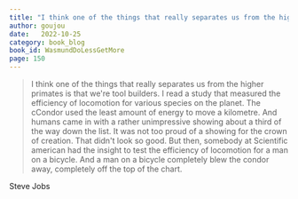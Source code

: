 ```yaml
---
title: "I think one of the things that really separates us from the higher primates..."
author: goujou
date:   2022-10-25
category: book_blog
book_id: WasmundDoLessGetMore
page: 150
---
```

> I think one of the things that really separates us from the higher primates is that we're tool builders.
I read a study that measured the efficiency of locomotion for various species on the planet.
The cCondor used the least amount of energy to move a kilometre.
And humans came in with a rather unimpressive showing about a third of the way down the list.
It was not too proud of a showing for the crown of creation.
That didn't look so good.
But then, somebody at Scientific american had the insight to test the efficiency of locomotion for a man on a bicycle.
And a man on a bicycle completely blew the condor away, completely off the top of the chart.

Steve Jobs
